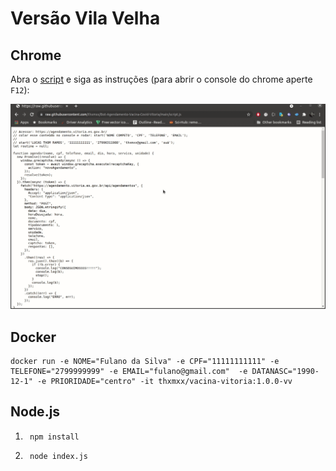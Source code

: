 # Versão Vila Velha

## Chrome

Abra o [script](https://raw.githubusercontent.com/thxmxx/Bot-Agendamento-Vacina-Covid-Vitoria/main/script.js) e siga as instruções (para abrir o console do chrome aperte `F12`):

![Exemplo](howto.gif)

## Docker

```
docker run -e NOME="Fulano da Silva" -e CPF="11111111111" -e TELEFONE="2799999999" -e EMAIL="fulano@gmail.com"  -e DATANASC="1990-12-1" -e PRIORIDADE="centro" -it thxmxx/vacina-vitoria:1.0.0-vv
```

## Node.js
1. ```
    npm install
    ```

2. ```
    node index.js
    ```
